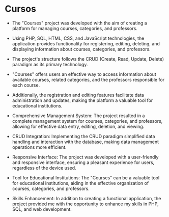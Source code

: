 # Cursos

* The "Courses" project was developed with the aim of creating a platform for managing courses, categories, and professors.
* Using PHP, SQL, HTML, CSS, and JavaScript technologies, the application provides functionality for registering, editing, deleting, and displaying information about courses, categories, and professors.
* The project's structure follows the CRUD (Create, Read, Update, Delete) paradigm as its primary technology.

* "Courses" offers users an effective way to access information about available courses, related categories, and the professors responsible for each course.
* Additionally, the registration and editing features facilitate data administration and updates, making the platform a valuable tool for educational institutions.

* Comprehensive Management System: The project resulted in a complete management system for courses, categories, and professors, allowing for effective data entry, editing, deletion, and viewing.

* CRUD Integration: Implementing the CRUD paradigm simplified data handling and interaction with the database, making data management operations more efficient.

* Responsive Interface: The project was developed with a user-friendly and responsive interface, ensuring a pleasant experience for users, regardless of the device used.

* Tool for Educational Institutions: The "Courses" can be a valuable tool for educational institutions, aiding in the effective organization of courses, categories, and professors.

* Skills Enhancement: In addition to creating a functional application, the project provided me with the opportunity to enhance my skills in PHP, SQL, and web development.
